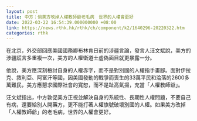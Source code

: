 ```yaml
---
layout: post
title: 中方：倘美方改掉人權教師爺老毛病　世界的人權會更好
date: 2022-03-22 16:54:39.000000000 +08:00
link: https://news.rthk.hk/rthk/ch/component/k2/1640296-20220322.htm
categories: rthk
---
```


在北京，外交部回應美國國務卿布林肯日前的涉疆言論，發言人汪文斌說，美方的涉疆謊言多重複一次，美方的人權衛道士虛偽面目就更暴露一分。

他說，美方應深刻檢討自身的人權赤字，而不是對別國的人權指手畫腳。面對伊拉克、敘利亞、阿富汗等國，因美國發動的戰爭而喪生的33萬平民和淪落的2600多萬難民，美方應懇求國際社會的寬恕，而不是趾高氣揚，充當「人權教師爺」。

汪文斌指出，中方敦促美方正視並解決自身的系統性、長期性人權問題，不要自己有病，還要給別人開藥方，更不能打著人權旗號破壞別國的人權。如果美方改掉「人權教師爺」的老毛病，世界的人權會更好。

